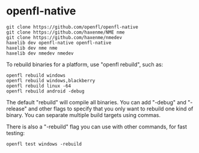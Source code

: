 openfl-native
=============

    git clone https://github.com/openfl/openfl-native
    git clone https://github.com/haxenme/NME nme
    git clone https://github.com/haxenme/nmedev
    haxelib dev openfl-native openfl-native
    haxelib dev nme nme
    haxelib dev nmedev nmedev

To rebuild binaries for a platform, use "openfl rebuild", such as:

    openfl rebuild windows
    openfl rebuild windows,blackberry
    openfl rebuild linux -64
    openfl rebuild android -debug

The default "rebuild" will compile all binaries. You can add "-debug" and "-release" and other flags to specify that you only want to rebuild one kind of binary. You can separate multiple build targets using commas.

There is also a "-rebuild" flag you can use with other commands, for fast testing:

    openfl test windows -rebuild 
